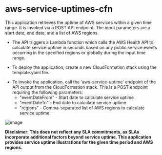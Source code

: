 # aws-service-uptimes-cfn
This application retrieves the uptime of AWS services within a given time range. It is invoked via a POST API endpoint. The input parameters are a start date, end date, and a list of AWS regions.

- The API triggers a Lambda function which calls the AWS Health API to calculate service uptime in seconds based on any public service events occurring in the specified regions or globally during the input time range.
* To deploy the application, create a new CloudFormation stack using the template.yaml file.
+ To invoke the application, call the 'aws-service-uptime' endpoint of the API output from the CloudFormation stack. This is a POST endpoint requiring the following parameters:
  - "eventDateFrom" - Start date to calculate service uptime
  * "eventDateTo" - End date to calculate service uptime
  + "regions" - Comma-separated list of AWS regions to calculate service uptime

![image](https://github.com/anshumch/aws-service-uptimes-cfn/assets/100800132/52f88926-ac8d-4312-bc5c-9d6df75f66ad)

**Disclaimer: This does not reflect any SLA commitments, as SLAs incorporate additional factors beyond service uptime. This application provides service uptime illustrations for the given time period and AWS regions.**

